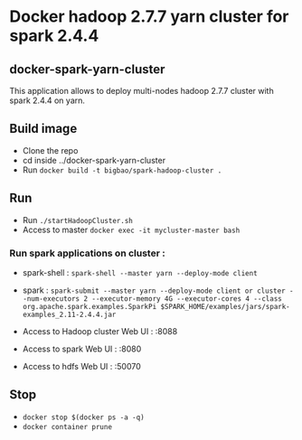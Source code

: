 # Docker hadoop 2.7.7 yarn cluster for spark 2.4.4

## docker-spark-yarn-cluster 
This application allows to deploy multi-nodes hadoop 2.7.7 cluster with spark 2.4.4 on yarn. 

## Build image
- Clone the repo 
- cd inside ../docker-spark-yarn-cluster 
- Run `docker build -t bigbao/spark-hadoop-cluster .`

## Run  
- Run `./startHadoopCluster.sh`
- Access to master `docker exec -it mycluster-master bash`

### Run spark applications on cluster : 
- spark-shell : `spark-shell --master yarn --deploy-mode client`
- spark : `spark-submit --master yarn --deploy-mode client or cluster --num-executors 2 --executor-memory 4G --executor-cores 4 --class org.apache.spark.examples.SparkPi $SPARK_HOME/examples/jars/spark-examples_2.11-2.4.4.jar`

- Access to Hadoop cluster Web UI : <container ip>:8088 
- Access to spark Web UI : <container ip>:8080
- Access to hdfs Web UI : <container ip>:50070
  
## Stop 
- `docker stop $(docker ps -a -q)`
- `docker container prune`





